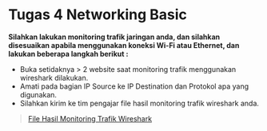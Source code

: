 # Tugas 4 Networking Basic

**Silahkan lakukan monitoring trafik jaringan anda, dan silahkan disesuaikan apabila menggunakan koneksi Wi-Fi atau Ethernet, dan lakukan beberapa langkah berikut :**

- Buka setidaknya > 2 website saat monitoring trafik menggunakan wireshark dilakukan.
- Amati pada bagian IP Source ke IP Destination dan Protokol apa yang digunakan.
- Silahkan kirim ke tim pengajar file hasil monitoring trafik wireshark anda.

> [File Hasil Monitoring Trafik Wireshark](https://github.com/hasansuryaman/tugas_4_networking_basic/blob/master/tugas4.pcapng?raw=true)
